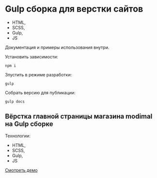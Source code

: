 # Gulp сборка для верстки сайтов 
- HTML,
- SCSS,
- Gulp,
- JS

Документация и примеры использования внутри.

Установить зависимости:
```
npm i
```

Зпустить в режиме разработки:
```
gulp
```

Собрать версию для публикации:
```
gulp docs
```

## Вёрстка главной страницы магазина modimal на Gulp сборке
Технологии:
- HTML,
- SCSS,
- Gulp,
- JS

[Смотреть демо](https://bgocean.github.io/modimal/)
